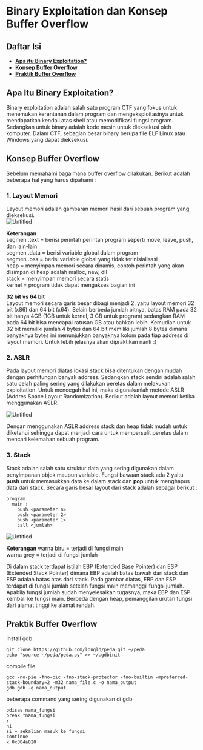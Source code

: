 # Binary Exploitation dan Konsep Buffer Overflow

## **Daftar Isi**

- [**Apa itu Binary Exploitation?**](#apa-itu-binary-exploitation?)
- [**Konsep Buffer Overflow**](#konsep-buffer-overflow)
- [**Praktik Buffer Overflow**](#konsep-forensik)

## Apa Itu Binary Exploitation? 
Binary exploitation adalah salah satu program CTF yang fokus untuk menemukan kerentanan dalam program dan mengeksploitasinya untuk mendapatkan kendali atas shell atau
memodifikasi fungsi program. Sedangkan untuk binary adalah kode mesin untuk dieksekusi oleh komputer. Dalam CTF, sebagian besar binary berupa file ELF Linux atau Windows
yang dapat dieksekusi.  
## Konsep Buffer Overflow
Sebelum memahami bagaimana buffer overflow dilakukan. Berikut adalah beberapa hal yang harus dipahami :  
### 1. Layout Memori
Layout memori adalah gambaran memori hasil dari sebuah program yang dieksekusi.  
![Untitled](https://user-images.githubusercontent.com/87466033/129343635-8ccb66e2-1007-4a83-b1b5-d4a17a3c15cf.png)  

**Keterangan**  
segmen .text  = berisi perintah perintah program seperti move, leave, push, dan lain-lain  
segmen .data  = berisi variable global dalam program  
segmen .bss   = berisi variable global yang tidak terinisialisasi  
heap          = menyimpan memori secara dinamis, contoh perintah yang akan disimpan di heap adalah malloc, new, dll  
stack         = menyimpan memori secara statis  
kernel        = program tidak dapat mengakses bagian ini  
  
**32 bit vs 64 bit**  
Layout memori secara garis besar dibagi menjadi 2, yaitu layout memori 32 bit (x86) dan 64 bit (x64). Selain berbeda jumlah bitnya, batas RAM pada 32 bit hanya 4GB (1GB untuk 
kernel, 3 GB untuk program) sedangkan RAM pada 64 bit bisa mencapai ratusan GB atau bahkan lebih. Kemudian untuk 32 bit memiliki jumlah 4 bytes  dan 64 bit memiliki jumlah 8 bytes 
dimana banyaknya bytes ini menunjukkan banyaknya kolom pada tiap address di layout memori. Untuk lebih jelasnya akan dipraktikan nanti :)  

### 2. ASLR
Pada layout memori diatas lokasi stack bisa ditentukan dengan mudah dengan perhitungan banyak address. Sedangkan stack sendiri adalah salah satu celah paling sering yang dilakukan 
peretas dalam melakukan exploitation. Untuk mencegah hal ini, maka digunakanlah metode ASLR (Addres Space Layout Randomization). Berikut adalah layout memori ketika menggunakan 
ASLR.  

![Untitled](https://user-images.githubusercontent.com/87466033/129348709-c35be273-96e8-4979-8c12-ee60cd7e8b71.png)  
  
Dengan menggunakan ASLR address stack dan heap tidak mudah untuk diketahui sehingga dapat menjadi cara untuk mempersulit peretas dalam mencari kelemahan sebuah program.  
  
### 3. Stack
Stack adalah salah satu struktur data yang sering digunakan dalam penyimpanan objek maupun variable. Fungsi bawaan stack ada 2 yaitu **push** untuk memasukkan data ke dalam stack 
dan **pop** untuk menghapus data dari stack. Secara garis besar layout dari stack adalah sebagai berikut :  
```
program
  main : 
    push <parameter n>
    push <parameter 2>
    push <parameter 1>
    call <jumlah>
```
![Untitled](https://user-images.githubusercontent.com/87466033/129351559-65b6050b-6927-474c-b4a9-3cd6bd51fc0c.png)  
  
**Keterangan**
warna biru  = terjadi di fungsi main  
warna grey  = terjadi di fungsi jumlah  
  
Di dalam stack terdapat istilah EBP (Extended Base Pointer) dan ESP (Extended Stack Pointer) dimana EBP adalah batas bawah dari stack dan ESP adalah batas atas dari stack. Pada 
gambar diatas, EBP dan ESP terdapat di fungsi jumlah setelah fungsi main memanggil fungsi jumlah. Apabila fungsi jumlah sudah menyelesaikan tugasnya, maka EBP dan ESP kembali ke 
fungsi main. Berbeda dengan heap, pemanggilan urutan fungsi dari alamat tinggi ke alamat rendah.  
  
## Praktik Buffer Overflow
install gdb  
```
git clone https://github.com/longld/peda.git ~/peda
echo "source ~/peda/peda.py" >> ~/.gdbinit
```
compile file
```
gcc -no-pie -fno-pic -fno-stack-protector -fno-builtin -mpreferred-stack-boundary=2 -m32 nama_file.c -o nama_output
gdb gdb -q nama_output
```
beberapa command yang sering digunakan di gdb
```
pdisas nama_fungsi
break *nama_fungsi
r
ni
si = sekalian masuk ke fungsi
continue
x 0x804a020
```
